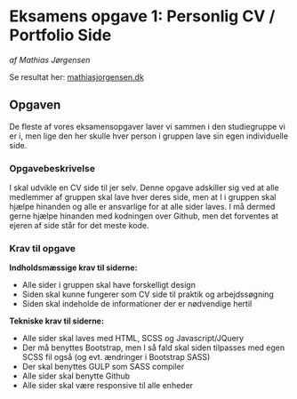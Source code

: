 # Eksamens opgave 1: Personlig CV / Portfolio Side
*af Mathias Jørgensen*

Se resultat her: [mathiasjorgensen.dk](https://mathiasjorgensen.dk)


## Opgaven
De fleste af vores eksamensopgaver laver vi sammen i den studiegruppe vi er i, men lige den her skulle hver person i gruppen lave sin egen individuelle side.

### Opgavebeskrivelse

I skal udvikle en CV side til jer selv. Denne opgave adskiller sig ved at alle medlemmer af gruppen skal lave hver deres side, men at I i gruppen skal hjælpe hinanden og alle er ansvarlige for at alle sider laves. I må dermed gerne hjælpe hinanden med kodningen over Github, men det forventes at ejeren af side står for det meste kode.

### Krav til opgave

**Indholdsmæssige krav til siderne:**
* Alle sider i gruppen skal have forskelligt design
* Siden skal kunne fungerer som CV side til praktik og arbejdssøgning
* Siden skal indeholde de informationer der er nødvendige hertil

**Tekniske krav til siderne:**
* Alle sider skal laves med HTML, SCSS og Javascript/JQuery
* Der må benyttes Bootstrap, men I så fald skal siden tilpasses med egen SCSS fil også (og evt. ændringer i Bootstrap SASS)
* Der skal benyttes GULP som SASS compiler
* Alle sider skal benytte Github
* Alle sider skal være responsive til alle enheder




